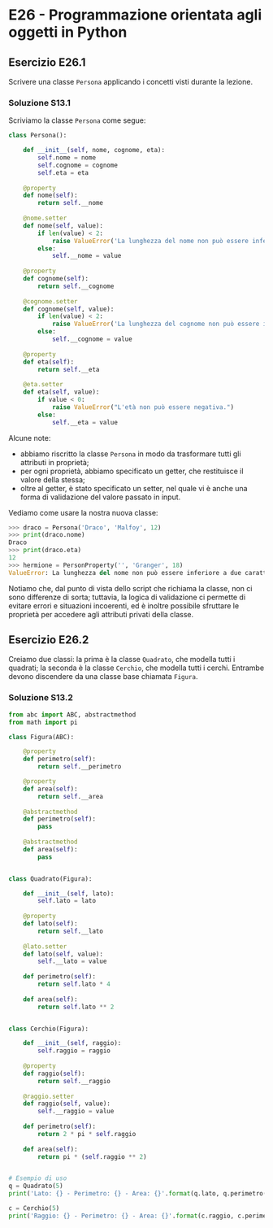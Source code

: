 # E26 - Programmazione orientata agli oggetti in Python

## Esercizio E26.1

Scrivere una classe `Persona` applicando i concetti visti durante la lezione.

### Soluzione S13.1

Scriviamo la classe `Persona` come segue:

```py
class Persona():

	def __init__(self, nome, cognome, eta):
		self.nome = nome
		self.cognome = cognome
		self.eta = eta
	
	@property
	def nome(self):
		return self.__nome
	
	@nome.setter
	def nome(self, value):
		if len(value) < 2:
			raise ValueError('La lunghezza del nome non può essere inferiore a due caratteri.')
		else:
			self.__nome = value
	
	@property
	def cognome(self):
		return self.__cognome
	
	@cognome.setter
	def cognome(self, value):
		if len(value) < 2:
			raise ValueError('La lunghezza del cognome non può essere inferiore a due caratteri.')
		else:
			self.__cognome = value	
	
	@property
	def eta(self):
		return self.__eta
	
	@eta.setter
	def eta(self, value):
		if value < 0:
			raise ValueError("L'età non può essere negativa.")
		else:
			self.__eta = value
```

Alcune note:

* abbiamo riscritto la classe `Persona` in modo da trasformare tutti gli attributi in proprietà;
* per ogni proprietà, abbiamo specificato un getter, che restituisce il valore della stessa;
* oltre al getter, è stato specificato un setter, nel quale vi è anche una forma di validazione del valore passato in input.

Vediamo come usare la nostra nuova classe:

```py
>>> draco = Persona('Draco', 'Malfoy', 12)
>>>	print(draco.nome)
Draco
>>> print(draco.eta)
12
>>> hermione = PersonProperty('', 'Granger', 18)
ValueError: La lunghezza del nome non può essere inferiore a due caratteri.
```

Notiamo che, dal punto di vista dello script che richiama la classe, non ci sono differenze di sorta; tuttavia, la logica di validazione ci permette di evitare errori e situazioni incoerenti, ed è inoltre possibile sfruttare le proprietà per accedere agli attributi privati della classe.

## Esercizio E26.2

Creiamo due classi: la prima è la classe `Quadrato`, che modella tutti i quadrati; la seconda è la classe `Cerchio`, che modella tutti i cerchi. Entrambe devono discendere da una classe base chiamata `Figura`.

### Soluzione S13.2

```py
from abc import ABC, abstractmethod
from math import pi

class Figura(ABC):

    @property
    def perimetro(self):
        return self.__perimetro

    @property
    def area(self):
        return self.__area
    
    @abstractmethod
    def perimetro(self):
        pass
    
    @abstractmethod
    def area(self):
        pass


class Quadrato(Figura):

    def __init__(self, lato):
        self.lato = lato
    
    @property
    def lato(self):
        return self.__lato
    
    @lato.setter
    def lato(self, value):
        self.__lato = value
    
    def perimetro(self):
        return self.lato * 4
    
    def area(self):
        return self.lato ** 2


class Cerchio(Figura):

    def __init__(self, raggio):
        self.raggio = raggio
    
    @property
    def raggio(self):
        return self.__raggio
    
    @raggio.setter
    def raggio(self, value):
        self.__raggio = value
    
    def perimetro(self):
        return 2 * pi * self.raggio
    
    def area(self):
        return pi * (self.raggio ** 2)


# Esempio di uso
q = Quadrato(5)
print('Lato: {} - Perimetro: {} - Area: {}'.format(q.lato, q.perimetro(), q.area()))

c = Cerchio(5)
print('Raggio: {} - Perimetro: {} - Area: {}'.format(c.raggio, c.perimetro(), c.area()))
```
